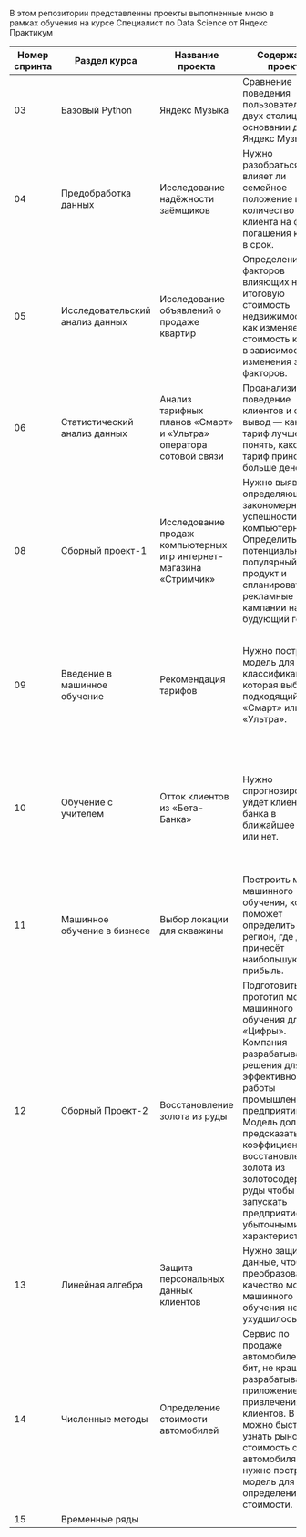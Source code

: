 В этом репозитории представленны проекты выполненные мною в рамках обучения на курсе Специалист по Data Science от Яндекс Практикум

Номер спринта | Раздел курса | Название проекта | Содержание проекта | Используемые инструменты
----------------|----------------|----------------------|----------------------|--------------
03 | Базовый Python | Яндекс Музыка | Сравнение поведения пользователей двух столиц на основании данных Яндекс Музыки | pandas
04 | Предобработка данных | Исследование надёжности заёмщиков | Нужно разобраться, влияет ли семейное положение и количество детей клиента на факт погашения кредита в срок. | pandas
05 | Исследовательский анализ данных | Исследование объявлений о продаже квартир | Определение факторов влияющих на итоговую стоимость недвижимости и то как изменяется стоимость квартир в зависимости от изменения этиф факторов. | pandas, matplotlib,  seaborn
06 | Статистический анализ данных | Анализ тарифных планов «Смарт» и «Ультра» оператора сотовой связи | Проанализировать поведение клиентов и сделать вывод — какой тариф лучше и понять, какой тариф приносит больше денег. | pandas, matplotlib,  seaborn, scipy, stats
08 | Сборный проект-1 | Исследование продаж компьютерных игр интернет-магазина «Стримчик» | Нужно выявить определяющие закономерности успешности компьютерных игр. Определить потенциально популярный продукт и спланировать рекламные кампании на будующий год. | pandas, matplotlib,  seaborn, scipy, stats
09 | Введение в машинное обучение | Рекомендация тарифов | Нужно построить модель для задачи классификации, которая выберет подходящий тариф «Смарт» или «Ультра». | Библиотеки: pandas, matplotlib,  seaborn, sklearn.<br> Модели ML: DecisionTreeClassifier, RandomForestClassifier, LogisticRegression <br> Метрики оценки качества: Accuracy, MSE.
10 | Обучение с учителем | Отток клиентов из «Бета-Банка»  | Нужно спрогнозировать, уйдёт клиент из банка в ближайшее время или нет. | Библиотеки: pandas, matplotlib,  seaborn, sklearn.<br> Модели ML: DecisionTreeClassifier, RandomForestClassifier, LogisticRegression <br> Метрики оценки качества: Accuracy, Полнота, Точность, F1-мера, ROC-AUC.
11 | Машинное обучение в бизнесе | Выбор локации для скважины | Построить модель машинного обучения, которая поможет определить регион, где добыча принесёт наибольшую прибыль. | Библиотеки: pandas, numpy, matplotlib,  seaborn, sklearn.<br> Модели ML: LinearRegressionr<br> Метрики оценки качества: MSE, RMSE.
12 | Сборный Проект-2 | Восстановление золота из руды | Подготовить прототип модели машинного обучения для «Цифры». Компания разрабатывает решения для эффективной работы промышленных предприятий. Модель должна предсказать коэффициент восстановления золота из золотосодержащей руды чтобы не запускать предприятие с убыточными характеристиками. | Библиотеки: pandas, matplotlib,  seaborn, sklearn.<br> Модели ML: LinearRegression, DecisionTreeRegressor, RandomForestRegressor <br> Метрики оценки качества: SMAPE.
13 | Линейная алгебра | Защита персональных данных клиентов | Нужно защитить данные, чтобы при преобразовании качество моделей машинного обучения не ухудшилось. | Библиотеки: pandas, numpy, sklearn.<br> Модели ML: LinearRegression.<br> Метрики оценки качества: R2.
14 | Численные методы | Определение стоимости автомобилей | Сервис по продаже автомобилей «Не бит, не крашен» разрабатывает приложение для привлечения клиентов. В нём можно быстро узнать рыночную стоимость своего автомобиля. Вам нужно построить модель для определения стоимости. | Библиотеки: pandas, numpy, sklearn.<br> Модели ML: LGBMRegressor, CatBoostRegressor, DecisionTreeRegressor, LinearRegression.<br> Метрики оценки качества: RMSE.
15 | Временные ряды |  |  |
